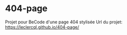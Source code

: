 # 404-page
Projet pour BeCode d'une page 404 stylisée
Url du projet: https://leclercql.github.io/404-page/